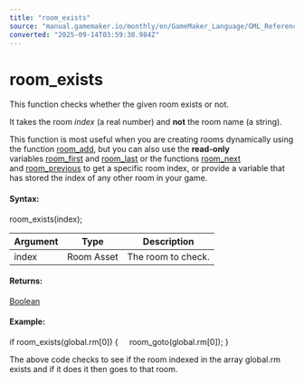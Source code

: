 ```yaml
---
title: "room_exists"
source: "manual.gamemaker.io/monthly/en/GameMaker_Language/GML_Reference/Asset_Management/Rooms/room_exists.htm"
converted: "2025-09-14T03:59:38.984Z"
---
```


# room\_exists

This function checks whether the given room exists or not.

It takes the room _index_ (a real number) and **not** the room name (a string).

This function is most useful when you are creating rooms dynamically using the function [room\_add](../../../../../../../GameMaker_Language/GML_Reference/Asset_Management/Rooms/room_add.md), but you can also use the **read-only** variables [room\_first](room_first.md) and [room\_last](room_last.md) or the functions [room\_next](../../../../../../../GameMaker_Language/GML_Reference/Asset_Management/Rooms/room_next.md) and [room\_previous](room_previous.md) to get a specific room index, or provide a variable that has stored the index of any other room in your game.

#### Syntax:

room\_exists(index);

| Argument | Type | Description |
| --- | --- | --- |
| index | Room Asset | The room to check. |

#### Returns:

[Boolean](../../../GML_Overview/Data_Types.md)

#### Example:

if room\_exists(global.rm\[0\])
{
    room\_goto(global.rm\[0\]);
}

The above code checks to see if the room indexed in the array global.rm exists and if it does it then goes to that room.